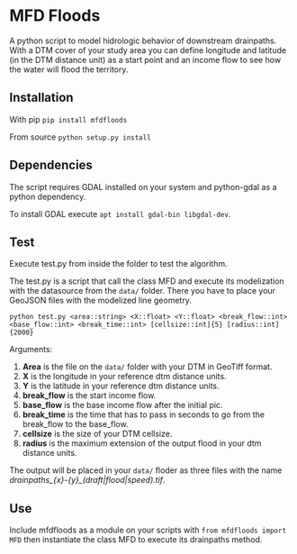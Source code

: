 # MFD Floods
A python script to model hidrologic behavior of downstream drainpaths. With a DTM cover of your study area you can define longitude and latitude (in the DTM distance unit) as a start point and an income flow to see how the water will flood the territory.

## Installation
With pip ```pip install mfdfloods```

From source ```python setup.py install```

## Dependencies
The script requires GDAL installed on your system and python-gdal as a python dependency.

To install GDAL execute `apt install gdal-bin libgdal-dev`.

## Test
Execute test.py from inside the folder to test the algorithm.

The test.py is a script that call the class MFD and execute its modelization with the datasource from the `data/` folder. There you have to place your GeoJSON files with the modelized line geometry.

`python test.py <area::string> <X::float> <Y::float> <break_flow::int> <base_flow::int> <break_time::int> [cellsize::int]{5} [radius::int]{2000}`

Arguments:

1. **Area** is the file on the `data/` folder with your DTM in GeoTiff format.
2. **X** is the longitude in your reference dtm distance units.
3. **Y** is the latitude in your reference dtm distance units.
4. **break_flow** is the start income flow.
5. **base_flow** is the base income flow after the initial pic.
6. **break_time** is the time that has to pass in seconds to go from the break_flow to the base_flow.
7. **cellsize** is the size of your DTM cellsize.
8. **radius** is the maximum extension of the output flood in your dtm distance units.

The output will be placed in your `data/` floder as three files with the name *drainpaths_{x}-{y}_(draft|flood|speed).tif*.

## Use

Include mfdfloods as a module on your scripts with `from mfdfloods import MFD` then instantiate the class MFD to execute its drainpaths method.
